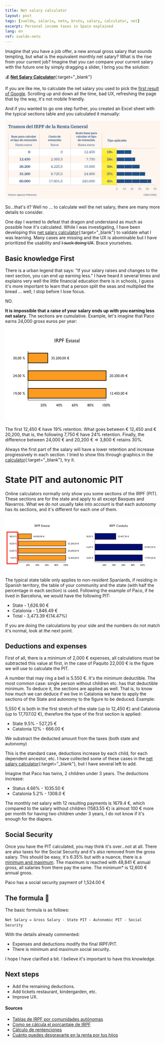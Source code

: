 ```yaml
---
title: Net salary calculator
layout: post
tags: [sueldo, salario, neto, bruto, salary, calculator, net]
excerpt: Personal income taxes in Spain explained
lang: en
ref: sueldo-neto
---
```


Imagine that you have a job offer, a new annual gross salary that sounds tempting, but what is the equivalent monthly net salary? What is the rise from your current job? Imagine that you can compare your current salary with the future one by simply dragging a slider, I bring you the solution:

:moneybag: [**Net Salary Calculator**](https://tusueldoneto.pallares.me){:target="\_blank"}

If you are like me, to calculate the net salary you used to pick the [first result of Google](https://cincodias.elpais.com/herramientas/calculadora-sueldo-neto/). Scrolling up and down all the time, bad UX, refreshing the page that by the way, it's not mobile friendly.

And if you wanted to go one step further, you created an Excel sheet with the typical sections table and you calculated it manually:

![Estatal IPRF sections](/images/tramos.jpg)

So...that's it? Well no ... to calculate well the net salary, there are many more details to consider.

One day I wanted to defeat that dragon and understand as much as possible how it's calculated. While I was investigating, I have been developing this [net salary calculator](https://tusueldoneto.pallares.me){:target="\_blank"} to validate what I was learning. Many cases are missing and the UX is abominable but I have prioritized the usability and ~~I suck doing UX~~. Brace yourselves.

## Basic knowledge First

There is a urban legend that says: "If your salary raises and changes to the next section, you can end up earning less." I have heard it several times and explains very well the little financial education there is in schools, I guess it's more important to learn that a person split the seas and multiplied the bread ... well, I stop before I lose focus.

NO.

**It is impossible that a raise of your salary ends up with you earning less net salary**. The sections are cumulative. Example, let's imagine that Paco earns 24,000 gross euros per year:

![Explanted sections](/images/tramosExplicados.png)

The first 12,450 € have 19% retention. What goes between € 12,450 and € 20,200, that is, the following 7,750 € have 24% retention. Finally, the difference between 24,000 € and 20,200 € => 3,800 € retains 30%.

Always the first part of the salary will have a lower retention and increase progressively in each section. I tried to show this through graphics in the [calculator](https://tusueldoneto.pallares.me){:target="\_blank"}, try it.

# State PIT and autonomic PIT

Online calculators normally only show you some sections of the IRPF (PIT). These sections are for the state and apply to all except Basques and Navarros. What we do not usually take into account is that each autonomy has its sections, and it's different for each one of them.

![Catalan sections](/images/dosTramos.png)

The typical state table only applies to non-resident Spaniards, if residing in Spanish territory, the table of your community and the state (with half the percentage in each section) is used. Following the example of Paco, if he lived in Barcelona, we would have the following PIT:

- State - 1,626.90 €
- Catalonia - 1,846.49 €
- Total - 3,473.39 €(14.47%)

If you are doing the calculations by your side and the numbers do not match it's normal, look at the next point.

## Deductions and expenses

First of all, there is a minimum of 2,000 € expenses, all calculations must be subtracted this value at first, in the case of Paquito 22,000 € is the figure we will use to calculate the PIT.

A number that may ring a bell is 5.550 €. It's the minimum deductible. The most common case: single person without children etc. has that deductible minimum. To deduce it, the sections are applied as well. That is, to know how much we can deduce if we live in Catalonia we have to apply the sections of the State and autonomy to the figure to be deduced. Example:

5,550 € is both in the first stretch of the state (up to 12,450 €) and Catalonia (up to 17,707.02 €), therefore the type of the first section is applied:

- State 9.5% - 527,25 €
- Catalonia 12% - 666.00 €

We substract the deducted amount from the taxes (both state and autonomy)

This is the standard case, deductions increase by each child, for each dependent ancestor, etc. I have collected some of these cases in the [net salary calculator](https://tusueldoneto.pallares.me){:target="\_blank"}, but I have several left to add.

Imagine that Paco has twins, 2 children under 3 years. The deductions increase:

- Status 4.66% - 1035.50 €
- Catalonia 5.2% - 1308.0 €

The monthly net salary with 12 resulting payments is 1679.4 €, which compared to the salary without children (1583.55 €) is almost 100 € more per month for having two children under 3 years, I do not know if it's enough for the diapers.

## Social Security

Once you have the PIT calculated, you may think it's over...not at all. There are also taxes for the Social Security and it's also removed from the gross salary. This should be easy, it's 6.35% but with a nuance, there is a [minimum and maximum](https://www.campmanyabogados.com/blog/bases-cotizacion). The maximum is reached with 48,841 € annual gross, all salaries from there pay the same. The minimum\* is 12,600 € annual gross.

Paco has a social security payment of 1,524.00 €

## The formula :tada:

The basic formula is as follows:

`Net Salary = Gross Salary - State PIT - Autonomic PIT - Social Security`

With the details already commented:

- Expenses and deductions modify the final IRPF/PIT.
- There is minimum and maximum social security.

I hope I have clarified a bit. I believe it's important to have this knowledge.

## Next steps

- Add the remaining deductions.
- Add tickets restaurant, kindergarden, etc.
- Improve UX.

#### Sources

- [Tablas de IRPF por comunidades autónomas](https://www.businessinsider.es/tablas-irpf-comunidades-autonomas-cuanto-pagas-renta-625415)
- [Como se cálcula el porcantaje de IRPF](https://ekuatio.com/como-se-calcula-el-porcentaje-de-irpf-en-la-nomina/)
- [Cálculo de rentenciones](https://www2.agenciatributaria.gob.es/wlpl/PRET-R170/index.zul)
- [Cuánto puedes desgravarte en la renta por tus hijos](https://www.finect.com/usuario/Josetrecet/articulos/hijos-declaracion-renta)
